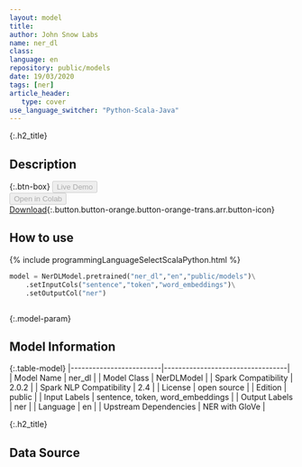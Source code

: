 ```yaml
---
layout: model
title: 
author: John Snow Labs
name: ner_dl
class: 
language: en
repository: public/models
date: 19/03/2020
tags: [ner]
article_header:
   type: cover
use_language_switcher: "Python-Scala-Java"
---
```


{:.h2_title}
## Description 




{:.btn-box}
<button class="button button-orange" disabled>Live Demo</button><br/><button class="button button-orange" disabled>Open in Colab</button><br/>[Download](https://s3.amazonaws.com/auxdata.johnsnowlabs.com/public/models/ner_dl_en_2.0.2_2.4_1584624950746.zip){:.button.button-orange.button-orange-trans.arr.button-icon}<br/>

## How to use 
<div class="tabs-box" markdown="1">

{% include programmingLanguageSelectScalaPython.html %}

```python
model = NerDLModel.pretrained("ner_dl","en","public/models")\
	.setInputCols("sentence","token","word_embeddings")\
	.setOutputCol("ner")
```

```scala

```
</div>



{:.model-param}
## Model Information

{:.table-model}
|-------------------------|----------------------------------|
| Model Name              | ner_dl                           |
| Model Class             | NerDLModel                       |
| Spark Compatibility     | 2.0.2                            |
| Spark NLP Compatibility | 2.4                              |
| License                 | open source                      |
| Edition                 | public                           |
| Input Labels            | sentence, token, word_embeddings |
| Output Labels           | ner                              |
| Language                | en                               |
| Upstream Dependencies   | NER with GloVe                   |




{:.h2_title}
## Data Source


